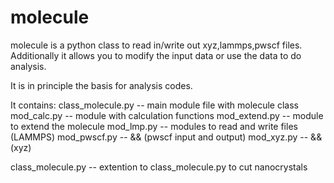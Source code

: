 molecule
========

molecule is a python class to read in/write out xyz,lammps,pwscf files.
Additionally it allows you to modify the input data or use the data to do analysis.

It is in principle the basis for analysis codes.

It contains:
class_molecule.py -- main module file with molecule class
mod_calc.py       -- module with calculation functions
mod_extend.py	  -- module to extend the molecule
mod_lmp.py	  -- modules to read and write files (LAMMPS)
mod_pwscf.py	  --  &&                             (pwscf input and output)
mod_xyz.py        --  &&                             (xyz)

class_molecule.py -- extention to class_molecule.py to cut nanocrystals
